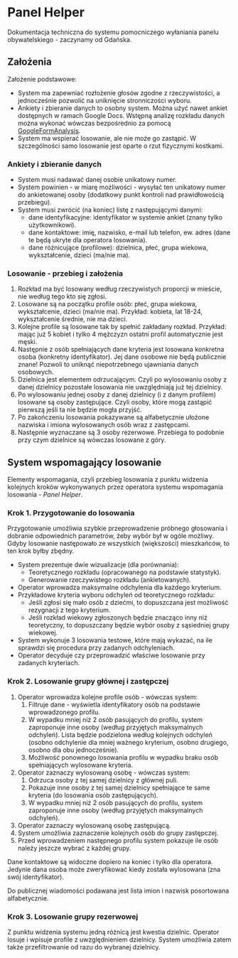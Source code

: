 Panel Helper
============

Dokumentacja techniczna do systemu pomocniczego wyłaniania panelu obywatelskiego - zaczynamy od Gdańska.

Założenia
---------

Założenie podstawowe:

* System ma zapewniać rozłożenie głosów zgodne z rzeczywistości, a jednocześnie pozwolić na uniknięcie stronniczości wyboru.
* Ankiety i zbieranie danych to osobny system. Można użyć nawet ankiet dostępnych w ramach Google Docs. Wstępną analizę rozkładu danych można wykonać wówczas bezpośrednio za pomocą [GoogleFormAnalysis](https://github.com/Eccenux/GoogleFormAnalysis).
* System ma wspierać losowanie, ale nie może go zastąpić. W szczególności samo losowanie jest oparte o rzut fizycznymi kostkami.

### Ankiety i zbieranie danych ###

* System musi nadawać danej osobie unikatowy numer.
* System powinien - w miarę możliwości - wysyłać ten unikatowy numer do ankietowanej osoby (dodatkowy punkt kontroli nad prawidłowością przebiegu).
* System musi zwrócić (na koniec) listę z następującymi danymi:
	* dane identyfikacyjne: identyfikator w systemie ankiet (znany tylko użytkownikowi).
	* dane kontaktowe: imię, nazwisko, e-mail lub telefon, ew. adres (dane te będą ukryte dla operatora losowania).
	* dane różnicujące (profilowe): dzielnica, płeć, grupa wiekowa, wykształcenie, dzieci (ma/nie ma).

### Losowanie - przebieg i założenia ###

1. Rozkład ma być losowany według rzeczywistych proporcji w mieście, nie według tego kto się zgłosi.
2. Losowane są na początku profile osób: płeć, grupa wiekowa, wykształcenie, dzieci (ma/nie ma). Przykład: kobieta, lat 18-24, wykształcenie średnie, nie ma dzieci.
3. Kolejne profile są losowane tak by spełnić zakładany rozkład. Przykład: mając już 5 kobiet i tylko 4 mężczyzn ostatni profil automatycznie jest męski.
4. Następnie z osób spełniających dane kryteria jest losowana konkretna osoba (konkretny identyfikator). Jej dane osobowe nie będą publicznie znane! Pozwoli to uniknąć niepotrzebnego ujawniania danych osobowych.
5. Dzielnica jest elementem odrzucającym. Czyli po wylosowaniu osoby z danej dzielnicy pozostałe losowania nie uwzględniają już tej dzielnicy.
6. Po wylosowaniu jednej osoby z danej dzielnicy (i z danym profilem) losowane są osoby zastępujące. Czyli osoby, które mogą zastąpić pierwszą jeśli ta nie będzie mogła przyjść.
7. Po zakończeniu losowania pokazywane są alfabetycznie ułożone nazwiska i imiona wylosowanych osób wraz z zastępcami.
8. Następnie wyznaczane są 3 osoby rezerwowe. Przebiega to podobnie przy czym dzielnice są wówczas losowane z góry.

System wspomagający losowanie
-----------------------------

Elementy wspomagania, czyli przebieg losowania z punktu widzenia kolejnych kroków wykonywanych przez operatora systemu wspomagania losowania - *Panel Helper*.

### Krok 1. Przygotowanie do losowania ###

Przygotowanie umożliwia szybkie przeprowadzenie próbnego głosowania i dobranie odpowiednich parametrów, żeby wybór był w ogóle możliwy. Gdyby losowanie następowało ze wszystkich (większości) mieszkańców, to ten krok byłby zbędny.

* System prezentuje dwie wizualizacje (dla porównania):
	* Teoretycznego rozkładu (opracowanego na podstawie statystyk).
	* Generowanie rzeczywistego rozkładu (ankietowanych).
* Operator wprowadza maksymalne odchylenia dla każdego kryterium.
* Przykładowe kryteria wyboru odchyleń od teoretycznego rozkładu:
	* Jeśli zgłosi się mało osób z dziećmi, to dopuszczana jest możliwość rezygnacji z tego kryterium.
	* Jeśli rozkład wiekowy zgłoszonych będzie znacząco inny niż teoretyczny, to dopuszczany będzie wybór osoby z sąsiedniej grupy wiekowej.
* System wykonuje 3 losowania testowe, które mają wykazać, na ile sprawdzi się procedura przy zadanych odchyleniach.
* Operator decyduje czy przeprowadzić właściwe losowanie przy zadanych kryteriach.

### Krok 2. Losowanie grupy głównej i zastępczej ###

1. Operator wprowadza kolejne profile osób - wówczas system:
	1. Filtruje dane - wyświetla identyfikatory osób na podstawie wprowadzonego profilu.
	2. W wypadku mniej niż 2 osób pasujących do profilu, system zaproponuje inne osoby (według przyjętych maksymalnych odchyleń). Lista będzie podzielona według kolejnych odchyleń (osobno odchylenie dla mniej ważnego kryterium, osobno drugiego, osobno dla obu jednocześnie).
	3. Możliwość ponownego losowania profilu w wypadku braku osób spełniających wylosowane kryteria.
3. Operator zaznaczy wylosowaną osobę - wówczas system:
	1. Odrzuca osoby z tej samej dzielnicy z głównej puli.
	2. Pokazuje inne osoby z tej samej dzielnicy spełniające te same kryteria (do losowania osób zastępujących).
	3. W wypadku mniej niż 2 osób pasujących do profilu, system zaproponuje inne osoby (według przyjętych maksymalnych odchyleń).
4. Operator zaznaczy wylosowaną osobę zastępującą.
5. System umożliwia zaznaczenie kolejnych osób do grupy zastępczej.
6. Przed wprowadzeniem następnego profilu system pokazuje ile osób należy jeszcze wybrać z każdej grupy.

Dane kontaktowe są widoczne dopiero na koniec i tylko dla operatora. Jedynie dana osoba może zweryfikować kiedy została wylosowana (zna swój identyfikator).

Do publicznej wiadomości podawana jest lista imion i nazwisk posortowana alfabetycznie.

### Krok 3. Losowanie grupy rezerwowej ###

Z punktu widzenia systemu jedną różnicą jest kwestia dzielnic. Operator losuje i wpisuje profile z uwzględnieniem dzielnicy. System umożliwia zatem także przefiltrowanie od razu do wybranej dzielnicy. 

